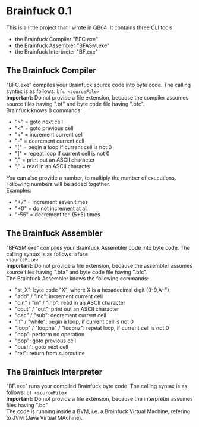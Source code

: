 # Brainfuck 0.1

This is a little project that I wrote in QB64.
It contains three CLI tools:
- the Brainfuck Compiler "BFC.exe"
- the Brainfuck Assembler "BFASM.exe"
- the Brainfuck Interbreter "BF.exe"

## The Brainfuck Compiler
"BFC.exe" compiles your Brainfuck source code into byte code. The calling syntax is as follows: <code>bfc &lt;sourceFile&gt;</code>
\
**Important:** Do not provide a file extension, because the compiler assumes source files having ".bf" and byte code file having ".bfc".
\
Brainfuck knows 8 commands:
- ">" = goto next cell
- "<" = goto previous cell
- "+" = increment current cell
- "-" = decrement current cell
- "[" = begin a loop if current cell is not 0
- "]" = repeat loop if current cell is not 0
- "." = print out an ASCII character
- "," = read in an ASCII character

You can also provide a number, to multiply the number of executions. Following numbers will be added together.
\
Examples:
- "+7" = increment seven times
- "+0" = do not increment at all
- "-55" = decrement ten (5+5) times

## The Brainfuck Assembler
"BFASM.exe" compiles your Brainfuck Assembler code into byte code. The calling syntax is as follows: <code>bfasm &lt;sourceFile&gt;</code>
\
**Important:** Do not provide a file extension, because the assembler assumes source files having ".bfa" and byte code file having ".bfc".
\
The Brainfuck Assembler knows the following commands:
- "st_X": byte code "X", where X is a hexadecimal digit (0-9,A-F)
- "add" / "inc": increment current cell
- "cin" / "in" / "inp": read in an ASCII character
- "cout" / "out": print out an ASCII character
- "dec" / "sub": decrement current cell
- "if" / "while": begin a loop, if current cell is not 0
- "loop" / "loopne" / "loopnz": repeat loop, if current cell is not 0
- "nop": perform no operation
- "pop": goto previous cell
- "push": goto next cell
- "ret": return from subroutine

## The Brainfuck Interpreter
"BF.exe" runs your compiled Brainfuck byte code. The calling syntax is as follows: <code>bf &lt;sourceFile&gt;</code>
\
**Important:** Do not provide a file extension, because the interpreter assumes files having ".bc"
\
The code is running inside a BVM, i.e. a Brainfuck Virtual Machine, refering to JVM (Java Virtual MAchine).
